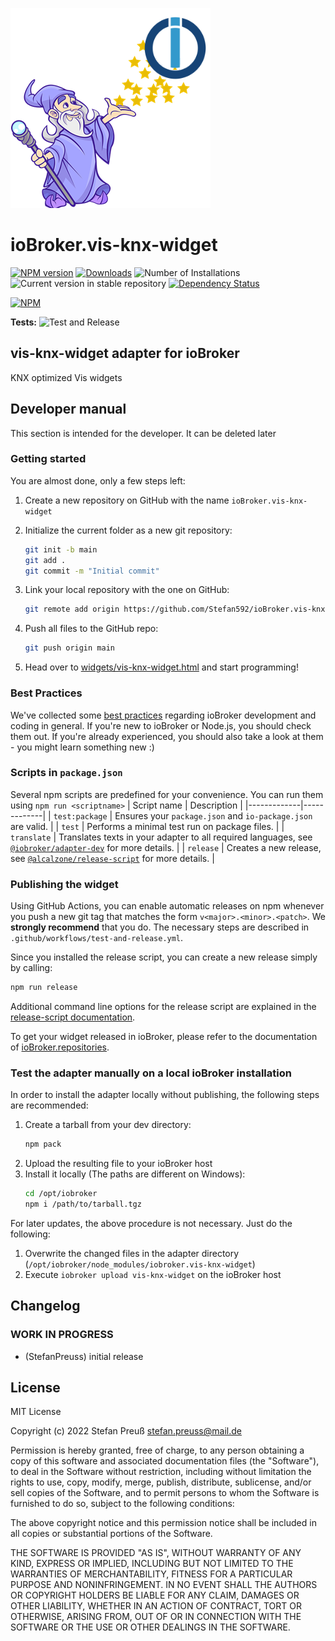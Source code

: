 ![Logo](admin/vis-knx-widget.png)
# ioBroker.vis-knx-widget

[![NPM version](https://img.shields.io/npm/v/iobroker.vis-knx-widget.svg)](https://www.npmjs.com/package/iobroker.vis-knx-widget)
[![Downloads](https://img.shields.io/npm/dm/iobroker.vis-knx-widget.svg)](https://www.npmjs.com/package/iobroker.vis-knx-widget)
![Number of Installations](https://iobroker.live/badges/vis-knx-widget-installed.svg)
![Current version in stable repository](https://iobroker.live/badges/vis-knx-widget-stable.svg)
[![Dependency Status](https://img.shields.io/david/Stefan592/iobroker.vis-knx-widget.svg)](https://david-dm.org/Stefan592/iobroker.vis-knx-widget)

[![NPM](https://nodei.co/npm/iobroker.vis-knx-widget.png?downloads=true)](https://nodei.co/npm/iobroker.vis-knx-widget/)

**Tests:** ![Test and Release](https://github.com/Stefan592/ioBroker.vis-knx-widget/workflows/Test%20and%20Release/badge.svg)

## vis-knx-widget adapter for ioBroker

KNX optimized Vis widgets

## Developer manual
This section is intended for the developer. It can be deleted later

### Getting started

You are almost done, only a few steps left:
1. Create a new repository on GitHub with the name `ioBroker.vis-knx-widget`
1. Initialize the current folder as a new git repository:  
    ```bash
    git init -b main
    git add .
    git commit -m "Initial commit"
    ```
1. Link your local repository with the one on GitHub:  
    ```bash
    git remote add origin https://github.com/Stefan592/ioBroker.vis-knx-widget
    ```

1. Push all files to the GitHub repo:  
    ```bash
    git push origin main
    ```

1. Head over to [widgets/vis-knx-widget.html](widgets/vis-knx-widget.html) and start programming!

### Best Practices
We've collected some [best practices](https://github.com/ioBroker/ioBroker.repositories#development-and-coding-best-practices) regarding ioBroker development and coding in general. If you're new to ioBroker or Node.js, you should
check them out. If you're already experienced, you should also take a look at them - you might learn something new :)

### Scripts in `package.json`
Several npm scripts are predefined for your convenience. You can run them using `npm run <scriptname>`
| Script name | Description |
|-------------|-------------|
| `test:package` | Ensures your `package.json` and `io-package.json` are valid. |
| `test` | Performs a minimal test run on package files. |
| `translate` | Translates texts in your adapter to all required languages, see [`@iobroker/adapter-dev`](https://github.com/ioBroker/adapter-dev#manage-translations) for more details. |
| `release` | Creates a new release, see [`@alcalzone/release-script`](https://github.com/AlCalzone/release-script#usage) for more details. |

### Publishing the widget
Using GitHub Actions, you can enable automatic releases on npm whenever you push a new git tag that matches the form 
`v<major>.<minor>.<patch>`. We **strongly recommend** that you do. The necessary steps are described in `.github/workflows/test-and-release.yml`.

Since you installed the release script, you can create a new
release simply by calling:
```bash
npm run release
```
Additional command line options for the release script are explained in the
[release-script documentation](https://github.com/AlCalzone/release-script#command-line).

To get your widget released in ioBroker, please refer to the documentation 
of [ioBroker.repositories](https://github.com/ioBroker/ioBroker.repositories#requirements-for-adapter-to-get-added-to-the-latest-repository).

### Test the adapter manually on a local ioBroker installation
In order to install the adapter locally without publishing, the following steps are recommended:
1. Create a tarball from your dev directory:  
    ```bash
    npm pack
    ```
1. Upload the resulting file to your ioBroker host
1. Install it locally (The paths are different on Windows):
    ```bash
    cd /opt/iobroker
    npm i /path/to/tarball.tgz
    ```

For later updates, the above procedure is not necessary. Just do the following:
1. Overwrite the changed files in the adapter directory (`/opt/iobroker/node_modules/iobroker.vis-knx-widget`)
1. Execute `iobroker upload vis-knx-widget` on the ioBroker host

## Changelog
<!--
    Placeholder for the next version (at the beginning of the line):
    ### **WORK IN PROGRESS**
-->

### **WORK IN PROGRESS**
* (StefanPreuss) initial release

## License
MIT License

Copyright (c) 2022 Stefan Preuß <stefan.preuss@mail.de>

Permission is hereby granted, free of charge, to any person obtaining a copy
of this software and associated documentation files (the "Software"), to deal
in the Software without restriction, including without limitation the rights
to use, copy, modify, merge, publish, distribute, sublicense, and/or sell
copies of the Software, and to permit persons to whom the Software is
furnished to do so, subject to the following conditions:

The above copyright notice and this permission notice shall be included in all
copies or substantial portions of the Software.

THE SOFTWARE IS PROVIDED "AS IS", WITHOUT WARRANTY OF ANY KIND, EXPRESS OR
IMPLIED, INCLUDING BUT NOT LIMITED TO THE WARRANTIES OF MERCHANTABILITY,
FITNESS FOR A PARTICULAR PURPOSE AND NONINFRINGEMENT. IN NO EVENT SHALL THE
AUTHORS OR COPYRIGHT HOLDERS BE LIABLE FOR ANY CLAIM, DAMAGES OR OTHER
LIABILITY, WHETHER IN AN ACTION OF CONTRACT, TORT OR OTHERWISE, ARISING FROM,
OUT OF OR IN CONNECTION WITH THE SOFTWARE OR THE USE OR OTHER DEALINGS IN THE
SOFTWARE.